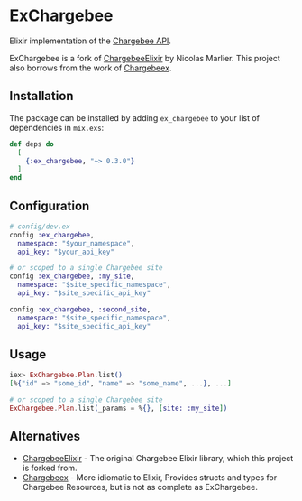 # ExChargebee


Elixir implementation of the [Chargebee API](https://apidocs.chargebee.com/docs/api). 

ExChargebee is a fork of [ChargebeeElixir](https://github.com/PandaScore/chargebee-elixir) by Nicolas Marlier. This project also borrows from the work of [Chargebeex](https://github.com/WTTJ/chargebeex). 

## Installation
The package can be installed by adding `ex_chargebee` to your list of dependencies in `mix.exs`:

```elixir
def deps do
  [
    {:ex_chargebee, "~> 0.3.0"}
  ]
end
```

## Configuration
```elixir
# config/dev.ex
config :ex_chargebee,
  namespace: "$your_namespace",
  api_key: "$your_api_key"

# or scoped to a single Chargebee site
config :ex_chargebee, :my_site, 
  namespace: "$site_specific_namespace",
  api_key: "$site_specific_api_key"

config :ex_chargebee, :second_site, 
  namespace: "$site_specific_namespace",
  api_key: "$site_specific_api_key"
```

## Usage
```elixir
iex> ExChargebee.Plan.list()
[%{"id" => "some_id", "name" => "some_name", ...}, ...]

# or scoped to a single Chargebee site
ExChargebee.Plan.list(_params = %{}, [site: :my_site])
```


## Alternatives 

 - [ChargebeeElixir](https://github.com/PandaScore/chargebee-elixir) - The original Chargebee Elixir library, which this project is forked from.
 - [Chargebeex](https://github.com/WTTJ/chargebeex) - More idiomatic to Elixir, Provides structs and types for Chargebee Resources, but is not as complete as ExChargebee.

